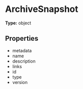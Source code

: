 # ArchiveSnapshot


**Type:** object

## Properties
* metadata
* name
* description
* links
* id
* type
* version
